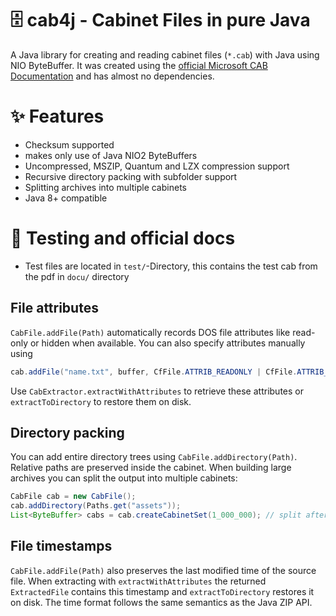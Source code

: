 # 🗄️ cab4j - Cabinet Files in pure Java

A Java library for creating and reading cabinet files (`*.cab`) with Java using NIO ByteBuffer. 
It was created using the [official Microsoft CAB Documentation](docu/%5BMS-CAB%5D.pdf) and has almost no dependencies.

# ✨ Features
- Checksum supported
- makes only use of Java NIO2 ByteBuffers
- Uncompressed, MSZIP, Quantum and LZX compression support
- Recursive directory packing with subfolder support
- Splitting archives into multiple cabinets
- Java 8+ compatible

# 📃 Testing and official docs
- Test files are located in `test/`-Directory, this contains the test cab from the pdf in `docu/` directory


## File attributes

`CabFile.addFile(Path)` automatically records DOS file attributes like read-only or hidden when available. You can also specify attributes manually using

```java
cab.addFile("name.txt", buffer, CfFile.ATTRIB_READONLY | CfFile.ATTRIB_HIDDEN);
```

Use `CabExtractor.extractWithAttributes` to retrieve these attributes or
`extractToDirectory` to restore them on disk.

## Directory packing

You can add entire directory trees using `CabFile.addDirectory(Path)`. Relative
paths are preserved inside the cabinet. When building large archives you can
split the output into multiple cabinets:

```java
CabFile cab = new CabFile();
cab.addDirectory(Paths.get("assets"));
List<ByteBuffer> cabs = cab.createCabinetSet(1_000_000); // split after 1 MB
```

## File timestamps

`CabFile.addFile(Path)` also preserves the last modified time of the source
file. When extracting with `extractWithAttributes` the returned
`ExtractedFile` contains this timestamp and `extractToDirectory` restores it on
disk. The time format follows the same semantics as the Java ZIP API.